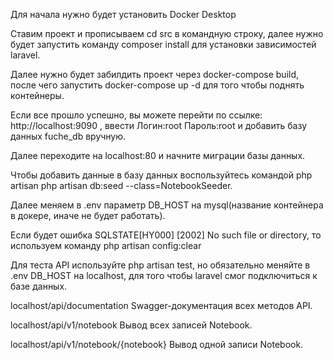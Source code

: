 Для начала нужно будет установить Docker Desktop

Ставим проект и прописываем cd src в командную строку, далее нужно будет запустить команду composer install для установки зависимостей laravel.

Далее нужно будет забилдить проект через docker-compose build, после чего запустить docker-compose up -d для того чтобы поднять контейнеры.

Если все прошло успешно, вы можете перейти по ссылке: http://localhost:9090 , ввести Логин:root Пароль:root и добавить базу данных fuche_db вручную.

Далее переходите на localhost:80 и начните миграции базы данных.

Чтобы добавить данные в базу данных воспользуйтесь командой php artisan php artisan db:seed --class=NotebookSeeder.

Далее меняем в .env параметр DB_HOST на mysql(название контейнера в докере, иначе не будет работать).

Если будет ошибка SQLSTATE[HY000] [2002] No such file or directory, то используем команду php artisan config:clear

Для теста API используйте php artisan test, но обязательно меняйте в .env DB_HOST на localhost, для того чтобы laravel смог подключиться к базе данных. 

localhost/api/documentation Swagger-документация всех методов API.

localhost/api/v1/notebook Вывод всех записей Notebook.

localhost/api/v1/notebook/{notebook} Вывод одной записи Notebook.

